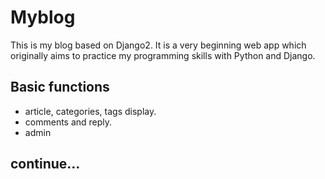 # Myblog
This is my blog based on Django2. It is a very beginning web app which originally aims to practice my programming skills with Python and Django.

## Basic functions
- article, categories, tags display.
- comments and reply.
- admin


## continue...
